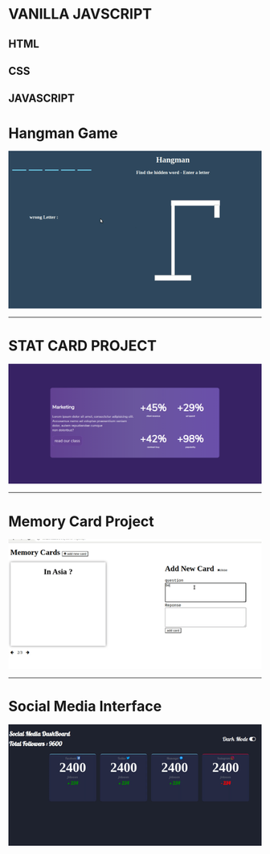 # VANILLA JAVSCRIPT 
## HTML 
## CSS 
## JAVASCRIPT


# Hangman Game 
![test](/gifs/Hangmane.gif)

___

# STAT CARD PROJECT 
![test](/StatCard/StatCard.png)

___

# Memory Card Project 
![test](/gifs/MemoryCard.gif)

___ 

# Social Media Interface
![test](/gifs/social.gif)
